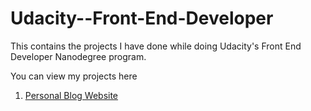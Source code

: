 # Udacity--Front-End-Developer

This contains the projects I have done while doing Udacity's Front End Developer Nanodegree program. 

You can view my projects here
1) [Personal Blog Website](https://agitated-bohr-1157a0.netlify.app/)
